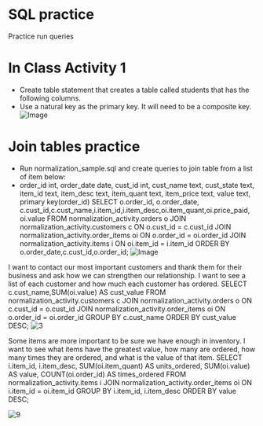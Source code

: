 # SQL practice
Practice run queries
# In Class Activity 1
* Create table statement that creates a table called students that has the following columns.
* Use a natural key as the primary key. It will need to be a composite key.
![Image](https://github.com/user-attachments/assets/015eef57-921e-45b4-9101-b8034a7b41ac)

# Join tables practice
* Run normalization_sample.sql and create queries to join table from a list of item below:
* order_id int, order_date date, cust_id int, cust_name text, cust_state text, item_id text, item_desc text, item_quant text, item_price text, value text, primary key(order_id)
SELECT o.order_id, o.order_date, c.cust_id,c.cust_name,i.item_id,i.item_desc,oi.item_quant,oi.price_paid, oi.value FROM normalization_activity.orders o JOIN normalization_activity.customers c ON o.cust_id = c.cust_id JOIN normalization_activity.order_items oi ON o.order_id = oi.order_id JOIN normalization_activity.items i ON oi.item_id = i.item_id ORDER BY o.order_date,c.cust_id,o.order_id;
![Image](https://github.com/user-attachments/assets/6dea619c-2b45-4e52-8d34-2dba1ea5e466)

I want to contact our most important customers and thank them for their business and ask how we can strengthen our relationship. I want to see a list of each customer and how much each customer has ordered.
SELECT c.cust_name,SUM(oi.value) AS cust_value FROM normalization_activity.customers c JOIN normalization_activity.orders o ON c.cust_id = o.cust_id JOIN normalization_activity.order_items oi ON o.order_id = oi.order_id GROUP BY c.cust_name ORDER BY cust_value DESC;
![3](https://github.com/user-attachments/assets/54397ed8-aaa5-41ff-a57a-247031ff299d)

Some items are more important to be sure we have enough in inventory. I want to see what items have the greatest value, how many are ordered, how many times they are ordered, and what is the value of that item.
SELECT i.item_id, i.item_desc, SUM(oi.item_quant) AS units_ordered, SUM(oi.value) AS value, COUNT(oi.order_id) AS times_ordered FROM normalization_activity.items i JOIN normalization_activity.order_items oi ON i.item_id = oi.item_id GROUP BY i.item_id, i.item_desc ORDER BY value DESC;

![9](https://github.com/user-attachments/assets/b909eb55-6f22-4979-9f67-1e4a74f51226)
